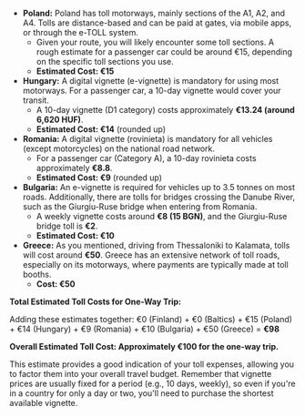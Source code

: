 
* **Poland:** Poland has toll motorways, mainly sections of the A1, A2, and A4. Tolls are distance-based and can be paid at gates, via mobile apps, or through the e-TOLL system.
    * Given your route, you will likely encounter some toll sections. A rough estimate for a passenger car could be around €15, depending on the specific toll sections you use.
    * **Estimated Cost: €15**
* **Hungary:** A digital vignette (e-vignette) is mandatory for using most motorways. For a passenger car, a 10-day vignette would cover your transit.
    * A 10-day vignette (D1 category) costs approximately **€13.24 (around 6,620 HUF)**.
    * **Estimated Cost: €14** (rounded up)
* **Romania:** A digital vignette (rovinieta) is mandatory for all vehicles (except motorcycles) on the national road network.
    * For a passenger car (Category A), a 10-day rovinieta costs approximately **€8.8**.
    * **Estimated Cost: €9** (rounded up)
* **Bulgaria:** An e-vignette is required for vehicles up to 3.5 tonnes on most roads. Additionally, there are tolls for bridges crossing the Danube River, such as the Giurgiu-Ruse bridge when entering from Romania.
    * A weekly vignette costs around **€8 (15 BGN)**, and the Giurgiu-Ruse bridge toll is **€2**.
    * **Estimated Cost: €10**
* **Greece:** As you mentioned, driving from Thessaloniki to Kalamata, tolls will cost around **€50**. Greece has an extensive network of toll roads, especially on its motorways, where payments are typically made at toll booths.
    * **Cost: €50**

**Total Estimated Toll Costs for One-Way Trip:**

Adding these estimates together:
€0 (Finland) + €0 (Baltics) + €15 (Poland) + €14 (Hungary) + €9 (Romania) + €10 (Bulgaria) + €50 (Greece) = **€98**

**Overall Estimated Toll Cost: Approximately €100 for the one-way trip.**

This estimate provides a good indication of your toll expenses, allowing you to factor them into your overall travel budget. Remember that vignette prices are usually fixed for a period (e.g., 10 days, weekly), so even if you're in a country for only a day or two, you'll need to purchase the shortest available vignette.